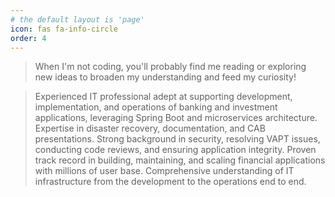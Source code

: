```yaml
---
# the default layout is 'page'
icon: fas fa-info-circle
order: 4
---
```


> When I'm not coding, you'll probably find me reading or exploring new ideas to broaden my understanding and feed my curiosity!

> Experienced IT professional adept at supporting development, implementation, and operations of banking and investment applications, leveraging Spring Boot and
microservices architecture. Expertise in disaster recovery, documentation, and CAB presentations. Strong background in security, resolving VAPT issues, conducting code reviews, and ensuring application integrity. Proven track record in building, maintaining, and scaling financial applications with millions of user base.
Comprehensive understanding of IT infrastructure from the development to the operations end to end.

